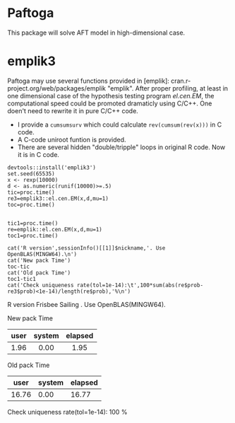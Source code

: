 Paftoga
==========

This package will solve AFT model in high-dimensional case. 


emplik3
====
Paftoga may use several functions provided in [emplik]: cran.r-project.org/web/packages/emplik "emplik". After proper profiling, at least in one dimensional case of the hypothesis testing program *el.cen.EM*, the computational speed could be promoted dramaticly using C/C++. One doen't need to rewrite it in pure C/C++ code.

- I provide a `cumsumsurv` which could calculate `rev(cumsum(rev(x)))` in C code.    
- A C-code uniroot funtion is provided.
- There are several hidden "double/tripple" loops in original R code. Now it is in C code.



```{r}
devtools::install('emplik3')
set.seed(65535)
x <- rexp(10000)
d <- as.numeric(runif(10000)>=.5)
tic=proc.time()
re3=emplik3::el.cen.EM(x,d,mu=1)
toc=proc.time()


tic1=proc.time()
re=emplik::el.cen.EM(x,d,mu=1)
toc1=proc.time()

cat('R version',sessionInfo()[[1]]$nickname,'. Use OpenBLAS(MINGW64).\n')
cat('New pack Time')
toc-tic
cat('Old pack Time')
toc1-tic1
cat('Check uniqueness rate(tol=1e-14):\t',100*sum(abs(re$prob-re3$prob)<1e-14)/length(re$prob),'%\n')
```


R version Frisbee Sailing . Use OpenBLAS(MINGW64).

New pack Time

| user | system | elapsed |
|:----:|:------:|:-------:|
| 1.96 | 0.00   | 1.95    |

Old pack Time

| user  | system | elapsed |
|-------|--------|---------|
| 16.76 | 0.00   | 16.77  | 
  
  Check uniqueness rate(tol=1e-14):   100 %
